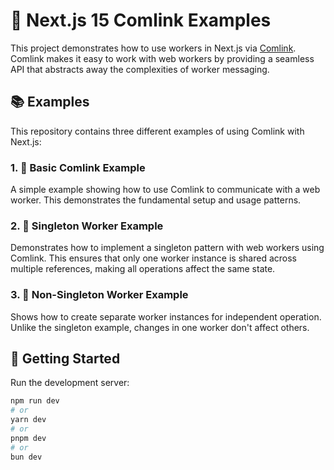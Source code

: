 # 🚀 Next.js 15 Comlink Examples

This project demonstrates how to use workers in Next.js via [Comlink](https://github.com/GoogleChromeLabs/comlink). Comlink makes it easy to work with web workers by providing a seamless API that abstracts away the complexities of worker messaging.

## 📚 Examples

This repository contains three different examples of using Comlink with Next.js:

### 1. 🔰 Basic Comlink Example

A simple example showing how to use Comlink to communicate with a web worker. This demonstrates the fundamental setup and usage patterns.

### 2. 🔄 Singleton Worker Example

Demonstrates how to implement a singleton pattern with web workers using Comlink. This ensures that only one worker instance is shared across multiple references, making all operations affect the same state.

### 3. 🧩 Non-Singleton Worker Example

Shows how to create separate worker instances for independent operation. Unlike the singleton example, changes in one worker don't affect others.

## 🏁 Getting Started

Run the development server:

```bash
npm run dev
# or
yarn dev
# or
pnpm dev
# or
bun dev
```
